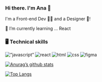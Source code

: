 ### Hi there. I'm Ana 👋
I'm a Front-end Dev 🐱‍💻 and a Designer 🎨!
<!--
**cheemsDevv/cheemsDevv** is a ✨ _special_ ✨ repository because its `README.md` (this file) appears on your GitHub profile.

Here are some ideas to get you started:

- 🔭 I’m currently working on ...
- 🌱 I’m currently learning ...
- 👯 I’m looking to collaborate on ...
- 🤔 I’m looking for help with ...
- 💬 Ask me about ...
- 📫 How to reach me: ...
- 😄 Pronouns: ...
- ⚡ Fun fact: ...
-->
🌱 I’m currently learning ... React 

### 🖥️ Technical skills
	
<img alt=”javascript” src="https://img.shields.io/badge/JavaScript-323330?style=for-the-badge&logo=javascript&logoColor=F7DF1E" /> <img alt="react" src="https://img.shields.io/badge/React-20232A?style=for-the-badge&logo=react&logoColor=61DAFB" /> <img alt="html" src="https://img.shields.io/badge/HTML-239120?style=for-the-badge&logo=html5&logoColor=white" /> <img alt="css" src="https://img.shields.io/badge/CSS3-1572B6?style=for-the-badge&logo=css3&logoColor=white" /> <img alt="figma" src="https://img.shields.io/badge/Figma-F24E1E?style=for-the-badge&logo=figma&logoColor=white" />

[![Anurag’s github stats](https://github-readme-stats.vercel.app/api?username=cheemsDevv)](https://github.com/cheemsDevv)

[![Top Langs](https://github-readme-stats.vercel.app/api/top-langs/?username=cheemsDevv&layout=compact)](https://github.com/cheemsDevv)
